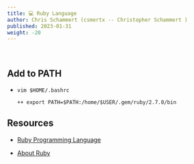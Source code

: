 ```yaml
---
title: 💻 Ruby Language
author: Chris Schammert (csmertx -- Christopher Schammert )
published: 2023-01-31
weight: -20
---
```


<br />

## Add to PATH

- ```vim $HOME/.bashrc```

    ```
    ++ export PATH=$PATH:/home/$USER/.gem/ruby/2.7.0/bin
    ```

## Resources

- [Ruby Programming Language](https://www.ruby-lang.org/en/)

- [About Ruby](https://www.ruby-lang.org/en/about/)
